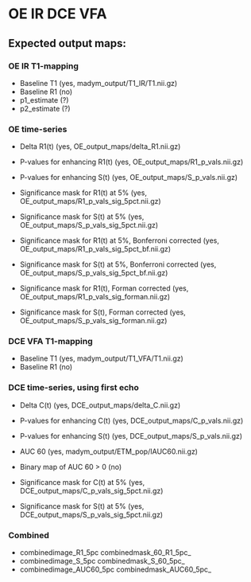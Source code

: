 # OE IR DCE VFA

## Expected output maps:

### OE IR T1-mapping
- Baseline T1 (yes, madym_output/T1_IR/T1.nii.gz)
- Baseline R1 (no)
- p1_estimate (?)
- p2_estimate (?)

### OE time-series
- Delta R1(t) (yes, OE_output_maps/delta_R1.nii.gz)
- P-values for enhancing R1(t) (yes, OE_output_maps/R1_p_vals.nii.gz)
- P-values for enhancing S(t) (yes, OE_output_maps/S_p_vals.nii.gz)

- Significance mask for R1(t) at 5%  (yes, OE_output_maps/R1_p_vals_sig_5pct.nii.gz)
- Significance mask for S(t) at 5%  (yes, OE_output_maps/S_p_vals_sig_5pct.nii.gz)
- Significance mask for R1(t) at 5%, Bonferroni corrected  (yes, OE_output_maps/R1_p_vals_sig_5pct_bf.nii.gz)
- Significance mask for S(t) at 5%, Bonferroni corrected  (yes, OE_output_maps/S_p_vals_sig_5pct_bf.nii.gz)
- Significance mask for R1(t), Forman corrected  (yes, OE_output_maps/R1_p_vals_sig_forman.nii.gz)
- Significance mask for S(t), Forman corrected  (yes, OE_output_maps/S_p_vals_sig_forman.nii.gz)

### DCE VFA T1-mapping
- Baseline T1 (yes, madym_output/T1_VFA/T1.nii.gz)
- Baseline R1 (no)

### DCE time-series, using first echo
- Delta C(t) (yes, DCE_output_maps/delta_C.nii.gz)
- P-values for enhancing C(t) (yes, DCE_output_maps/C_p_vals.nii.gz)
- P-values for enhancing S(t) (yes, DCE_output_maps/S_p_vals.nii.gz)

- AUC 60 (yes, madym_output/ETM_pop/IAUC60.nii.gz)
- Binary map of AUC 60 > 0 (no)

- Significance mask for C(t) at 5%  (yes, DCE_output_maps/C_p_vals_sig_5pct.nii.gz)
- Significance mask for S(t) at 5%  (yes, DCE_output_maps/S_p_vals_sig_5pct.nii.gz)

### Combined
- combinedimage_R1_5pc combinedmask_60_R1_5pc_
- combinedimage_S_5pc combinedmask_S_60_5pc_
- combinedimage_AUC60_5pc combinedmask_AUC60_5pc_